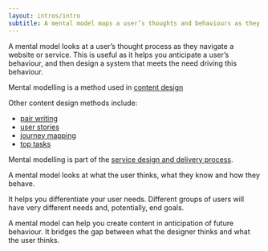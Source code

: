 ```yaml
---
layout: intros/intro
subtitle: A mental model maps a user’s thoughts and behaviours as they navigate a website or access information.
---
```

A mental model looks at a user’s thought process as they navigate a website or service. This is useful as it helps you anticipate a user’s behaviour, and then design a system that meets the need driving this behaviour.

Mental modelling is a method used in [content design](/content-strategy/creating-user-centred-content/content-design/)

Other content design methods include:
- [pair writing](/content-strategy/creating-user-centred-content/content-design/pair-writing)
- [user stories](/content-strategy/creating-user-centred-content/content-design/user-stories/)
- [journey mapping](/content-strategy/creating-user-centred-content/content-design/journey-mapping/)
- [top tasks](/content-strategy/creating-user-centred-content/content-design/top-tasks/)

Mental modelling is part of the [service design and delivery process](/service-design-delivery-process/).

A mental model looks at what the user thinks, what they know and how they behave. 

It helps you differentiate your user needs. Different groups of users will have very different needs and, potentially, end goals.

A mental model can help you create content in anticipation of future behaviour. It bridges the gap between what the designer thinks and what the user thinks.